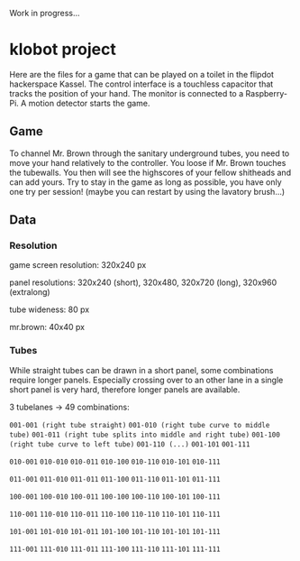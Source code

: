 Work in progress...

# klobot project

Here are the files for a game that can be played on a toilet in the flipdot 
hackerspace Kassel. The control interface is a touchless capacitor that tracks the 
position of your hand. The monitor is connected to a Raspberry-Pi. A motion 
detector starts the game.

## Game

To channel Mr. Brown through the sanitary underground tubes, you need to move 
your hand relatively to the controller. You loose if Mr. Brown touches the 
tubewalls. You then will see the highscores of your fellow shitheads and can add 
yours. Try to stay in the game as long as possible, you have only one try per 
session! (maybe you can restart by using the lavatory brush...) 

## Data

### Resolution

game screen resolution: 320x240 px

panel resolutions: 320x240 (short), 320x480, 320x720 (long), 320x960 (extralong)

tube wideness: 80 px

mr.brown: 40x40 px

### Tubes

While straight tubes can be drawn in a short panel, some combinations require 
longer panels. Especially crossing over to an other lane in a single short panel is 
very hard, therefore longer panels are available.

3 tubelanes -> 49 combinations:

`001-001 (right tube straight)`
`001-010 (right tube curve to middle tube)`
`001-011 (right tube splits into middle and right tube)`
`001-100 (right tube curve to left tube)`
`001-110 (...)`
`001-101`
`001-111`

`010-001`
`010-010`
`010-011`
`010-100`
`010-110`
`010-101`
`010-111`

`011-001`
`011-010`
`011-011`
`011-100`
`011-110`
`011-101`
`011-111`

`100-001`
`100-010`
`100-011`
`100-100`
`100-110`
`100-101`
`100-111`

`110-001`
`110-010`
`110-011`
`110-100`
`110-110`
`110-101`
`110-111`

`101-001`
`101-010`
`101-011`
`101-100`
`101-110`
`101-101`
`101-111`

`111-001`
`111-010`
`111-011`
`111-100`
`111-110`
`111-101`
`111-111`



